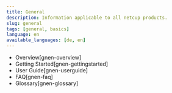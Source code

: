 ```yaml
---
title: General
description: Information applicable to all netcup products.
slug: general
tags: [general, basics] 
language: en
available_languages: [de, en]
---
```


* Overview[gnen-overview]
* Getting Started[gnen-gettingstarted]
* User Guide[gnen-userguide]
* FAQ[gnen-faq]
* Glossary[gnen-glossary]